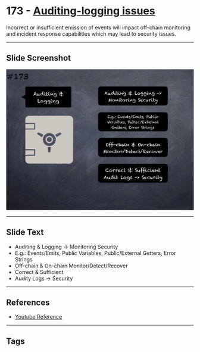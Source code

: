 # 173 - [Auditing-logging issues](Auditing-logging%20issues.md)
Incorrect or insufficient emission of events will impact off-chain monitoring and incident response capabilities which may lead to security issues.
___
## Slide Screenshot
![0173.jpg](../../images/5.%20Pitfalls%20and%20Best%20Practices%20201/173.jpg)
___
## Slide Text
- Auditing & Logging -> Monitoring Security
- E.g.: Events/Emits, Public Variables, Public/External Getters, Error Strings
- Off-chain & On-chain Monitor/Detect/Recover
- Correct & Sufficient
- Audity Logs -> Security
___
## References
- [Youtube Reference](https://youtu.be/IVbEIbIpWUY?t=749)
___
## Tags